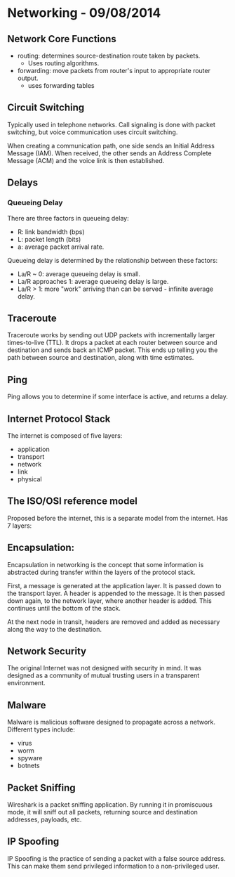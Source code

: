 # Networking - 09/08/2014

## Network Core Functions
* routing: determines source-destination route taken by packets.
    * Uses routing algorithms.
* forwarding: move packets from router's input to appropriate router output.
    * uses forwarding tables

## Circuit Switching
Typically used in telephone networks. Call signaling is done with packet
switching, but voice communication uses circuit switching.

When creating a communication path, one side sends an Initial Address Message
(IAM). When received, the other sends an Address Complete Message (ACM) and
the voice link is then established.

## Delays

### Queueing Delay
There are three factors in queueing delay:
* R: link bandwidth (bps)
* L: packet length (bits)
* a: average packet arrival rate.

Queueing delay is determined by the relationship between these factors:
* La/R ~ 0: average queueing delay is small.
* La/R approaches 1: average queueing delay is large.
* La/R &gt; 1: more "work" arriving than can be served - infinite average delay.

## Traceroute
Traceroute works by sending out UDP packets with incrementally larger
times-to-live (TTL). It drops a packet at each router between source and
destination and sends back an ICMP packet. This ends up telling you the path
between source and destination, along with time estimates.

## Ping
Ping allows you to determine if some interface is active, and returns a delay.

## Internet Protocol Stack
The internet is composed of five layers:
* application
* transport
* network
* link
* physical

## The ISO/OSI reference model
Proposed before the internet, this is a separate model from the internet. Has
7 layers:

## Encapsulation:
Encapsulation in networking is the concept that some information is abstracted
during transfer within the layers of the protocol stack.

First, a message is generated at the application layer. It is passed down to the
transport layer. A header is appended to the message. It is then passed down
again, to the network layer, where another header is added. This continues until
the bottom of the stack.

At the next node in transit, headers are removed and added as necessary along
the way to the destination.

## Network Security
The original Internet was not designed with security in mind. It was designed as
a community of mutual trusting users in a transparent environment.

## Malware
Malware is malicious software designed to propagate across a network. Different
types include:
* virus
* worm
* spyware
* botnets

## Packet Sniffing
Wireshark is a packet sniffing application. By running it in promiscuous mode,
it will sniff out all packets, returning source and destination addresses,
payloads, etc.

## IP Spoofing
IP Spoofing is the practice of sending a packet with a false source address.
This can make them send privileged information to a non-privileged user.
